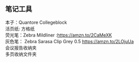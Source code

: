 
## 笔记工具 


本子：Quantore Collegeblock   
活页纸: 方格纸   
荧光笔：Zebra Mildliner :https://amzn.to/2CaMeXK  
灰色笔： Zebra Sarasa Clip Grey 0.5 https://amzn.to/2LOjuUa  
会议报告收纳夹   
多页收纳文件夹  